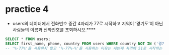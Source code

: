 # practice 4

- users의 데이터에서 전화번호 중간 4자리가 77로 시작하고 지역이 ‘경기도’이 아닌 사람들의 이름과 전화번호를 조회하시오.****

```sql
SELECT * FROM users;
SELECT first_name, phone, country FROM users WHERE country NOT IN ('경기도') AND phone LIKE '%-77%-%';
-- '%-77%'을 사용하지 않고 '%-77%-%'을 사용하는 이유는 세번째 자리에 51로 시작하는 경우를 제외하기 위해서이다.
```